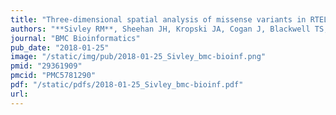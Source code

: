 ```yaml
---
title: "Three-dimensional spatial analysis of missense variants in RTEL1 identifies pathogenic variants in patients with Familial Interstitial Pneumonia"
authors: "**Sivley RM**, Sheehan JH, Kropski JA, Cogan J, Blackwell TS, Phillips JA, Bush WS, Meiler J, **Capra JA.&#42;**"
journal: "BMC Bioinformatics"
pub_date: "2018-01-25"
image: "/static/img/pub/2018-01-25_Sivley_bmc-bioinf.png"
pmid: "29361909"
pmcid: "PMC5781290"
pdf: "/static/pdfs/2018-01-25_Sivley_bmc-bioinf.pdf"
url: 
---
```

